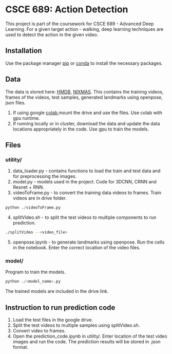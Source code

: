 # CSCE 689: Action Detection

This project is part of the coursework for CSCE 689 - Advanced Deep Learning. For a given target action - walking, deep learning techniques are used to detect the action in the given video.
 
## Installation

Use the package manager [pip](https://pip.pypa.io/en/stable/) or [conda](https://docs.conda.io/en/latest/) to install the necessary packages.

## Data
The data is stored here: [HMDB](https://drive.google.com/drive/folders/1H8FbrRoRBKbd1fMGlNnnzDOLNzouuxNX?usp=sharing), [NIXMAS](https://drive.google.com/drive/folders/1w8Kkoz2xdy0Fy_Mpa0B44wCwEsz8xKIo?usp=sharing). This contains the training videos, frames of the videos, test samples, generated landmarks using openpose, json files.

1. If using google [colab](colab.research.google.com),mount the drive and use the files. Use colab with gpu runtime.
2. If running locally or in cluster, download the data and update the data locations appropriately in the code. Use gpu to train the models.

## Files

### utility/
1. data_loader.py - contains functions to load the train and test data and for preprocessing the images.
2. model.py - models used in the project. Code for 3DCNN, CRNN and Resnet + RNN.
3. videoToFrame.py - to convert the training data videos to frames. Train videos are in drive folder. 

```python
python ./videoToFrame.py 
```

4. splitVideo.sh - to split the test videos to multiple components to run prediction. 

```bash
./splitVideo --<video_file>
```

5. openpose.ipynb - to generate landmarks using openpose. Run the cells in the notebook. Enter the correct location of the video files.

### model/
Program to train the models.

```python
python ./<model_name>.py 
```

The trained models are included in the drive link. 

## Instruction to run prediction code
1. Load the test files in the google drive.
2. Split the test videos to multiple samples using splitVideo.sh.
3. Convert video to frames.
4. Open the prediction_code.ipynb in utility/. Enter location of the test video images and run the code. The prediction results will be stored in .json format.

